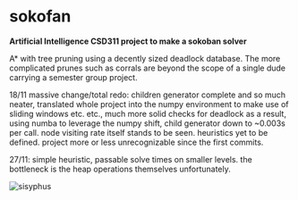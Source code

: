 # sokofan
**Artificial Intelligence CSD311 project to make a sokoban solver**

A* with tree pruning using a decently sized deadlock database. The more complicated prunes such as corrals are beyond the scope of a single dude carrying a semester group project.

18/11 massive change/total redo: children generator complete and so much neater, translated whole project into the numpy environment to make use of sliding windows etc. etc., much more solid checks for deadlock as a result, using numba to leverage the numpy shift, child generator down to ~0.003s per call. node visiting rate itself stands to be seen. heuristics yet to be defined. project more or less unrecognizable since the first commits.

27/11: simple heuristic, passable solve times on smaller levels. the bottleneck is the heap operations themselves unfortunately.

![sisyphus](https://user-images.githubusercontent.com/111729660/204849029-62975d86-b4c8-46bf-b922-918982a07c4a.gif)
